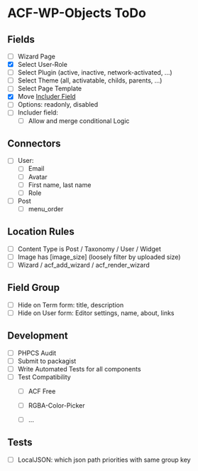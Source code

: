 ACF-WP-Objects ToDo
===================

Fields
------
- [ ] Wizard Page
- [x] Select User-Role
- [ ] Select Plugin (active, inactive, network-activated, ...)
- [ ] Select Theme (all, activatable, childs, parents, ...)
- [ ] Select Page Template
- [x] Move [Includer Field](https://github.com/mcguffin/acf-includer-field)
- [ ] Options: readonly, disabled
- [ ] Includer field:
  - [ ] Allow and merge conditional Logic

Connectors
----------
- [ ] User:
  - [ ] Email
  - [ ] Avatar
  - [ ] First name, last name
  - [ ] Role
- [ ] Post
  - [ ] menu_order

Location Rules
--------------
 - [ ] Content Type is Post / Taxonomy / User / Widget
 - [ ] Image has [image_size] (loosely filter by uploaded size)
 - [ ] Wizard / acf_add_wizard / acf_render_wizard

Field Group
-----------
 - [ ] Hide on Term form: title, description
 - [ ] Hide on User form: Editor settings, name, about, links

Development
-----------
 - [ ] PHPCS Audit
 - [ ] Submit to packagist
 - [ ] Write Automated Tests for all components
 - [ ] Test Compatibility
   - [ ] ACF Free
   - [ ] RGBA-Color-Picker
   - [ ] ...



Tests
-----
 - [ ] LocalJSON: which json path priorities with same group key

